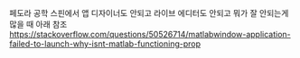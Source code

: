 페도라 공학 스핀에서 앱 디자이너도 안되고 라이브 에디터도 안되고 뭐가 잘 안되는게 많을 때 아래 참조  
https://stackoverflow.com/questions/50526714/matlabwindow-application-failed-to-launch-why-isnt-matlab-functioning-prop
